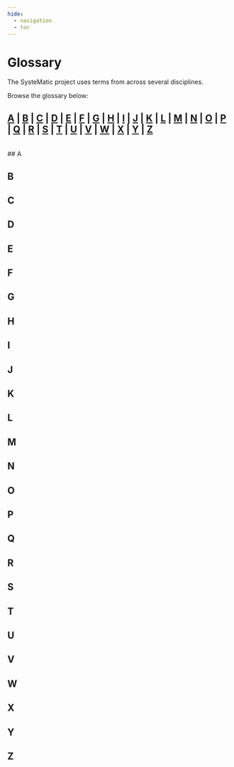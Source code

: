 ```yaml
---
hide:
  - navigation
  - toc
---
```


# Glossary
The SysteMatic project uses terms from across several disciplines.

Browse the glossary below: <br>
## [**A**](#a)  |  [**B**](#b)  |  [**C**](#c)  |  [**D**](#d)  |  [**E**](#e)  |  [**F**](#f)  |  [**G**](#g)  |  [**H**](#h)  |  [**I**](#i)  |  [**J**](#j)  |  [**K**](#k)  |  [**L**](#l)  |  [**M**](#m)  |  [**N**](#n)  |  [**O**](#o)  |  [**P**](#p)  |  [**Q**](#q)  |  [**R**](#r)  |  [**S**](#s)  |  [**T**](#t)  |  [**U**](#u)  |  [**V**](#v)  |  [**W**](#w)  |  [**X**](#x)  |  [**Y**](#y)  |  [**Z**](#z) 

<br>
## A

## B

## C

## D

## E

## F

## G

## H

## I

## J

## K

## L

## M

## N

## O

## P

## Q

## R

## S

## T

## U

## V

## W

## X

## Y

## Z
